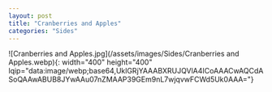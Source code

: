 ```yaml
---
layout: post
title: "Cranberries and Apples"
categories: "Sides"
---
```

![Cranberries and Apples.jpg](/assets/images/Sides/Cranberries and Apples.webp){: width="400" height="400" lqip="data:image/webp;base64,UklGRjYAAABXRUJQVlA4ICoAAACwAQCdASoQAAwABUB8JYwAAu07nZMAAP39GEm9nL7wjqvwFCWd5Uk0AAA="}

